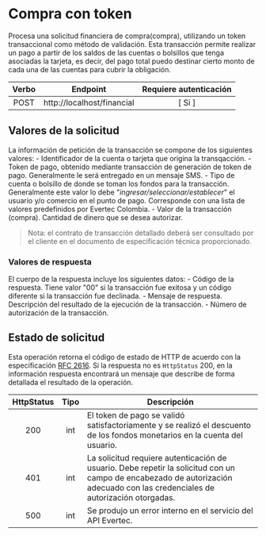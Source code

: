 # Compra con token

Procesa una solicitud financiera de compra(compra), utilizando un token transaccional como método de validación. Esta transacción permite realizar un pago a partir de los saldos de las cuentas o bolsillos que tenga asociadas la tarjeta, es decir, del pago total puedo destinar cierto monto de cada una de las cuentas para cubrir la obligación.

| Verbo | Endpoint                                      | Requiere autenticación |
| :---: | --------------------------------------------- | :--------------------: |
| POST  | http://localhost/financial |          [ Si ]           |

## Valores de la solicitud

La información de petición de la transacción se compone de los siguientes valores:
	- Identificador de la cuenta o tarjeta que origina la transqacción.
	- Token de pago, obtenido mediante transacción de generación de token de pago. Generalmente le será entregado en un mensaje SMS.
	- Tipo de cuenta o bolsillo de donde se toman los fondos para la transacción. Generalmente este valor lo debe "*ingresar/seleccionar/establecer*" el usuario y/o comercio en el punto de pago. Corresponde con una lista de valores predefinidos por Evertec Colombia.
	- Valor de la transacción (compra). Cantidad de dinero que se desea autorizar.

>Nota: el contrato de transacción detallado deberá ser consultado por el cliente en el documento de especificación técnica proporcionado.

### Valores de respuesta

El cuerpo de la respuesta incluye los siguientes datos:
	- Código de la respuesta. Tiene valor "00" si la transacción fue exitosa y un código diferente si la transacción fue declinada.
	- Mensaje de respuesta. Descripción del resultado de la ejecución de la transacción.
	- Número de autorización de la transacción.

## Estado de solicitud

Esta operación retorna el código de estado de HTTP de acuerdo con la especificación [RFC 2616](https://www.w3.org/Protocols/rfc2616/rfc2616-sec10.html). Si la respuesta no es `HttpStatus` 200, en la información respuesta encontrará un mensaje que describe de forma detallada el resultado de la operación.

HttpStatus | Tipo | Descripción
:---: | :--------: | ------------
200 | int | El token de pago se validó satisfactoriamente y se realizó el descuento de los fondos monetarios en la cuenta del usuario. 
401 | int | La solicitud requiere autenticación de usuario. Debe repetir la solicitud con un campo de encabezado de autorización adecuado con las credenciales de autorización otorgadas.
500 | int | Se produjo un error interno en el servicio del API Evertec. 
